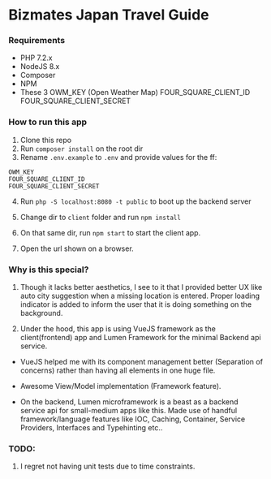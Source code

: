 # Bizmates Japan Travel Guide

### Requirements
 -  PHP 7.2.x
 -  NodeJS 8.x
 -  Composer
 -  NPM
 -  These 3
  OWM_KEY (Open Weather Map)
  FOUR_SQUARE_CLIENT_ID
  FOUR_SQUARE_CLIENT_SECRET

### How to run this app
1. Clone this repo
2. Run ```composer install``` on the root dir
3. Rename ```.env.example``` to ```.env``` and provide values for the ff:
```
OWM_KEY
FOUR_SQUARE_CLIENT_ID
FOUR_SQUARE_CLIENT_SECRET
  ```
4. Run ```php -S localhost:8080 -t public``` to boot up the backend server

5. Change dir to ```client``` folder and run ```npm install```
6. On that same dir, run ```npm start``` to start the client app.
7. Open the url shown on a browser.

### Why is this special?

1. Though it lacks better aesthetics, I see to it that I provided better UX like auto city suggestion when a missing location is entered. Proper loading indicator is added to inform the user that it is doing something on the background.

2. Under the hood, this app is using VueJS framework as the client(frontend) app and Lumen Framework for the minimal Backend api service. 
  - VueJS helped me with its component management better (Separation of concerns) rather than having all elements in one huge file. 
  - Awesome View/Model implementation (Framework feature).

  - On the backend, Lumen microframework is a beast as a backend service api for small-medium apps like this. Made use of handful framework/language features like IOC, Caching, Container, Service Providers, Interfaces and Typehinting etc..

### TODO:

1. I regret not having unit tests due to time constraints.